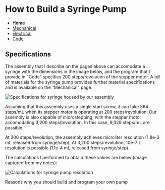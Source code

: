 # How to Build a Syringe Pump

- **[Home](/CHBE-5890-Syringe-Pump-Build/index)**
- [Mechanical](/CHBE-5890-Syringe-Pump-Build/mechanical)
- [Electrical](/CHBE-5890-Syringe-Pump-Build/electrical)
- [Code](/CHBE-5890-Syringe-Pump-Build/code)

## Specifications

The assembly that I describe on the pages above can accomodate a syringe with the dimensions in the image below, and the program that I provide in "Code" specifies 200 steps/revolution of the stepper motor. A bill of materials for the syringe pump provides further material specifications and is available on the "Mechanical" page.

![Specifications for syringe housed by our assembly](/CHBE-5890-Syringe-Pump-Build/Images/Syringe-Specs.png)

Assuming that this assembly uses a single start screw, it can take 564 steps/mL when its stepper motor is operating at 200 steps/revolution. Our assembly is also capable of microstepping, with the stepper motor accomodating 3,200 steps/revolution. In this case, 9,029 steps/mL are possible.

At 200 steps/revolution, the assembly achieves microliter resolution (1.8e-3 mL released from syringe/step). At 3,200 steps/revolution, 10e-7 L resolution is possible (1.1e-4 mL released from syringe/step).

The calculations I performed to obtain these values are below (image captured from my notes):

![Calculations for syringe pump resolution](/CHBE-5890-Syringe-Pump-Build/Images/Resolution-Calculation.heic)

Reasons why you should build and program your own pump
